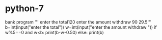 # python-7
bank program
'''
enter the total120
enter the amount withdraw 90
29.5'''
b=int(input("enter the total"))
w=int(input("enter the amount withdraw "))
if w%5==0 and w<b:
    print(b-w-0.50)
else:
    print(b)
